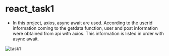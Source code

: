 # react_task1
- In this project, axios, async await are used.
According to the userid information coming to the getdata function, user and post information were obtained from api with axios.
This information is listed in order with async await.

![task1](https://user-images.githubusercontent.com/110597975/227767959-7e43c906-0439-4f8a-8ae5-05982d05929e.png)
